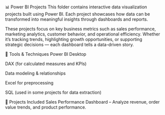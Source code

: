 📊 Power BI Projects
This folder contains interactive data visualization projects built using Power BI. Each project showcases how data can be transformed into meaningful insights through dashboards and reports.

These projects focus on key business metrics such as sales performance, marketing analytics, customer behavior, and operational efficiency. Whether it’s tracking trends, highlighting growth opportunities, or supporting strategic decisions — each dashboard tells a data-driven story.

🧰 Tools & Techniques
Power BI Desktop

DAX (for calculated measures and KPIs)

Data modeling & relationships

Excel for preprocessing

SQL (used in some projects for data extraction)

📁 Projects Included
Sales Performance Dashboard – Analyze revenue, order value trends, and product performance.